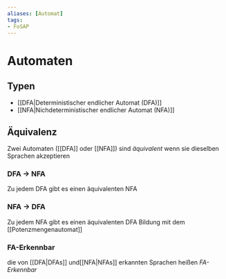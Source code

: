 ```yaml
---
aliases: [Automat]
tags:
- FoSAP
---
```

# Automaten
## Typen
- [[DFA|Deterministischer endlicher Automat (DFA)]]
- [[NFA|Nichdeterministischer endlicher Automat (NFA)]]

## Äquivalenz
Zwei Automaten ([[DFA]] oder [[NFA]]) sind *äquivalent* wenn sie dieselben Sprachen akzeptieren

### DFA $\rightarrow$ NFA
Zu jedem DFA gibt es einen äquivalenten NFA

### NFA $\rightarrow$ DFA
Zu jedem NFA gibt es einen äquivalenten DFA 
Bildung mit dem [[Potenzmengenautomat]]

### FA-Erkennbar
die von [[DFA|DFAs]] und[[NFA|NFAs]] erkannten Sprachen heißen *FA-Erkennbar*